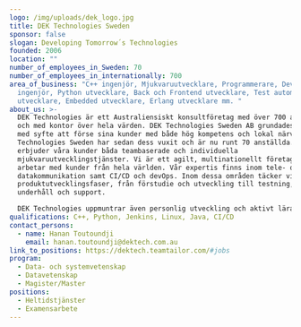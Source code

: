 ```yaml
---
logo: /img/uploads/dek_logo.jpg
title: DEK Technologies Sweden
sponsor: false
slogan: Developing Tomorrow´s Technologies
founded: 2006
location: ""
number_of_employees_in_Sweden: 70
number_of_employees_in_internationally: 700
area_of_business: "C++ ingenjör, Mjukvaruutvecklare, Programmerare, DevOps
  ingenjör, Python utvecklare, Back och Frontend utvecklare, Test automation
  utvecklare, Embedded utvecklare, Erlang utvecklare mm. "
about_us: >-
  DEK Technologies är ett Australiensiskt konsultföretag med över 700 anställda
  och med kontor över hela värden. DEK Technologies Sweden AB grundades år 2006
  med syfte att förse sina kunder med både hög kompetens och lokal närvaro. DEK
  Technologies Sweden har sedan dess vuxit och är nu runt 70 anställda. Vi
  erbjuder våra kunder båda teambaserade och individuella
  mjukvaruutvecklingstjänster. Vi är ett agilt, multinationellt företag och
  arbetar med kunder från hela världen. Vår expertis finns inom tele- och
  datakommunikation samt CI/CD och devOps. Inom dessa områden täcker vi alla
  produktutvecklingsfaser, från förstudie och utveckling till testning,
  underhåll och support.

  DEK Technologies uppmuntrar även personlig utveckling och aktivt lärande. Vi har för närvarande följande fem fokusområden: DevOps, Machine learning, Scrum Master, Product Owner och Security. Vi erbjuder alla våra medarbetare tid för självutveckling där du ges möjlighet att utöka dina kunskaper och fortsätta utvecklas.
qualifications: C++, Python, Jenkins, Linux, Java, CI/CD
contact_persons:
  - name: Hanan Toutoundji
    email: hanan.toutoundji@dektech.com.au
link_to_positions: https://dektech.teamtailor.com/#jobs
program:
  - Data- och systemvetenskap
  - Datavetenskap
  - Magister/Master
positions:
  - Heltidstjänster
  - Examensarbete
---
```

